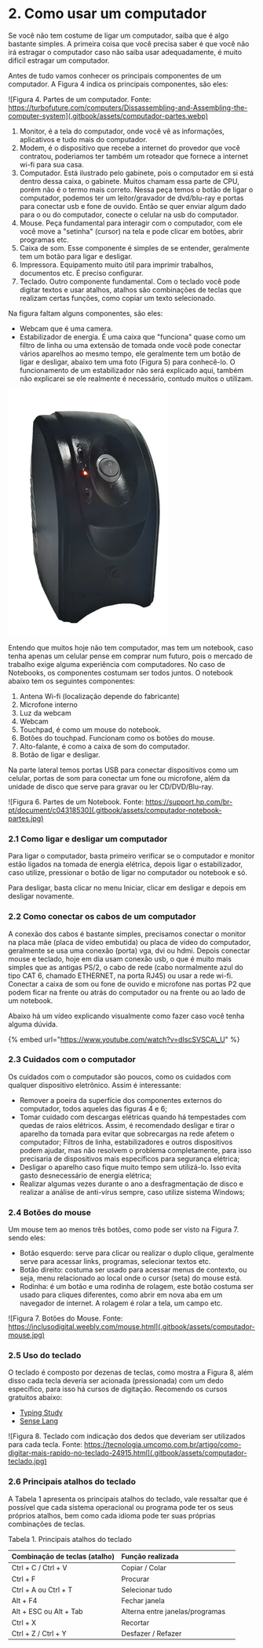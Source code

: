 # 2. Como usar um computador

Se você não tem costume de ligar um computador, saiba que é algo bastante simples. A primeira coisa que você precisa saber é que você não irá estragar o computador caso não saiba usar adequadamente, é muito difícil estragar um computador.

Antes de tudo vamos conhecer os principais componentes de um computador. A Figura 4 indica os principais componentes, são eles:

 

![Figura 4. Partes de um computador. Fonte: https://turbofuture.com/computers/Dissassembling-and-Assembling-the-computer-system](.gitbook/assets/computador-partes.webp)

1. Monitor, é a tela do computador, onde você vê as informações, aplicativos e tudo mais do computador.
2. Modem, é o dispositivo que recebe a internet do provedor que você contratou, poderiamos ter também um roteador que fornece a internet wi-fi para sua casa.
3. Computador. Está ilustrado pelo gabinete, pois o computador em si está dentro dessa caixa, o gabinete. Muitos chamam essa parte de CPU, porém não é o termo mais correto. Nessa peça temos o botão de ligar o computador, podemos ter um leitor/gravador de dvd/blu-ray e portas para conectar usb e fone de ouvido. Então se quer enviar algum dado para o ou do computador, conecte o celular na usb do computador.
4. Mouse. Peça fundamental para interagir com o computador, com ele você move a "setinha" \(cursor\) na tela e pode clicar em botões, abrir programas etc.
5. Caixa de som. Esse componente é simples de se entender, geralmente tem um botão para ligar e desligar.
6. Impressora. Equipamento muito útil para imprimir trabalhos, documentos etc. É preciso configurar.
7. Teclado. Outro componente fundamental. Com o teclado você pode digitar textos e usar atalhos, atalhos são combinações de teclas que realizam certas funções, como copiar um texto selecionado.

Na figura faltam alguns componentes, são eles:

* Webcam que é uma camera.
* Estabilizador de energia. É uma caixa que "funciona" quase como um filtro de linha ou uma extensão de tomada onde você pode conectar vários aparelhos ao mesmo tempo, ele geralmente tem um botão de ligar e desligar, abaixo tem uma foto \(Figura 5\) para conhecê-lo. O funcionamento de um estabilizador não será explicado aqui, também não explicarei se ele realmente é necessário, contudo muitos o utilizam.

![Figura 5. Estabilizador de energia da marca Energy Lux. Fonte: https://produto.mercadolivre.com.br/MLB-1666513223-protetor-eletrnico-para-pc-330va-110-mono-energy-lux-\_JM ](.gitbook/assets/computador-estabilizador.webp)

Entendo que muitos hoje não tem computador, mas tem um notebook, caso tenha apenas um celular pense em comprar num futuro, pois o mercado de trabalho exige alguma experiência com computadores. No caso de Notebooks, os componentes costumam ser todos juntos. O notebook abaixo tem os seguintes componentes:

1. Antena Wi-fi \(localização depende do fabricante\)
2. Microfone interno
3. Luz da webcam
4. Webcam
5. Touchpad, é como um mouse do notebook.
6. Botões do touchpad. Funcionam como os botões do mouse.
7. Alto-falante, é como a caixa de som do computador.
8. Botão de ligar e desligar.

Na parte lateral temos portas USB para conectar dispositivos como um celular, portas de som para conectar um fone ou microfone, além da unidade de disco que serve para gravar ou ler CD/DVD/Blu-ray.

 

![Figura 6. Partes de um Notebook. Fonte: https://support.hp.com/br-pt/document/c04318530](.gitbook/assets/computador-notebook-partes.jpg)

### 2.1 Como ligar e desligar um computador

Para ligar o computador, basta primeiro verificar se o computador e monitor estão ligados na tomada de energia elétrica, depois ligar o estabilizador, caso utilize, pressionar o botão de ligar no computador ou notebook e só.

Para desligar, basta clicar no menu Iniciar, clicar em desligar e depois em desligar novamente.

### 2.2 Como conectar os cabos de um computador

A conexão dos cabos é bastante simples, precisamos conectar o monitor na placa mãe \(placa de vídeo embutida\) ou placa de vídeo do computador, geralmente se usa uma conexão \(porta\) vga, dvi ou hdmi. Depois conectar mouse e teclado, hoje em dia usam conexão usb, o que é muito mais simples que as antigas PS/2, o cabo de rede \(cabo normalmente azul do tipo CAT 6, chamado ETHERNET, na porta RJ45\) ou usar a rede wi-fi. Conectar a caixa de som ou fone de ouvido e microfone nas portas P2 que podem ficar na frente ou atrás do computador ou na frente ou ao lado de um notebook.

Abaixo há um vídeo explicando visualmente como fazer caso você tenha alguma dúvida.

{% embed url="https://www.youtube.com/watch?v=dIscSVSCA\_U" %}



### 2.3 Cuidados com o computador

Os cuidados com o computador são poucos, como os cuidados com qualquer dispositivo eletrônico. Assim é interessante:

* Remover a poeira da superfície dos componentes externos do computador, todos aqueles das figuras 4 e 6;
* Tomar cuidado com descargas elétricas quando há tempestades com quedas de raios elétricos. Assim, é recomendado desligar e tirar o aparelho da tomada para evitar que sobrecargas na rede afetem o computador; Filtros de linha, estabilizadores e outros dispositivos podem ajudar, mas não resolvem o problema completamente, para isso precisaria de dispositivos mais específicos para segurança elétrica;
* Desligar o aparelho caso fique muito tempo sem utilizá-lo. Isso evita gasto desnecessário de energia elétrica;
* Realizar algumas vezes durante o ano a desfragmentação de disco e realizar a análise de anti-vírus sempre, caso utilize sistema Windows;

### 2.4 Botões do mouse

Um mouse tem ao menos três botões, como pode ser visto na Figura 7. sendo eles:

* Botão esquerdo: serve para clicar ou realizar o duplo clique, geralmente serve para acessar links, programas, selecionar textos etc.
* Botão direito: costuma ser usado para acessar menus de contexto, ou seja, menu relacionado ao local onde o cursor \(seta\) do mouse está.
* Rodinha: é um botão e uma rodinha de rolagem, este botão costuma ser usado para cliques diferentes, como abrir em nova aba em um navegador de internet. A rolagem é rolar a tela, um campo etc.

 

![Figura 7. Bot&#xF5;es do Mouse. Fonte: https://inclusodigital.weebly.com/mouse.html](.gitbook/assets/computador-mouse.jpg)

### 2.5 Uso do teclado

O teclado é composto por dezenas de teclas, como mostra a Figura 8, além disso cada tecla deveria ser acionada \(pressionada\) com um dedo específico, para isso há cursos de digitação. Recomendo os cursos gratuitos abaixo:

* [Typing Study](https://www.typingstudy.com/pt-brazilian_abnt-2/lesson/1)
* [Sense Lang](https://sense-lang.org/typing/portuguese.php?key=brasil)

 

![Figura 8. Teclado com indica&#xE7;&#xE3;o dos dedos que deveriam ser utilizados para cada tecla. Fonte: https://tecnologia.umcomo.com.br/artigo/como-digitar-mais-rapido-no-teclado-24915.html](.gitbook/assets/computador-teclado.jpg)

### 2.6 Principais atalhos do teclado

A Tabela 1 apresenta os principais atalhos do teclado, vale ressaltar que é possível que cada sistema operacional ou programa pode ter os seus próprios atalhos, bem como cada idioma pode ter suas próprias combinações de teclas.

Tabela 1. Principais atalhos do teclado

| Combinação de teclas \(atalho\) | Função realizada |  |
| :--- | :--- | :--- |
| Ctrl + C / Ctrl + V | Copiar / Colar |  |
| Ctrl + F | Procurar |  |
| Ctrl + A ou Ctrl + T | Selecionar tudo |  |
| Alt + F4 | Fechar janela |  |
| Alt + ESC ou Alt + Tab | Alterna entre janelas/programas |  |
| Ctrl + X | Recortar |  |
| Ctrl + Z / Ctrl + Y | Desfazer / Refazer |  |

